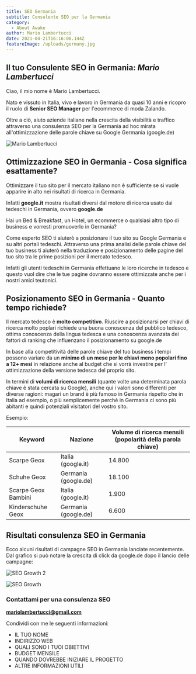 ```yaml
---
title: SEO Germania
subtitle: Consulente SEO per la Germania
category:
  - About Awake
author: Mario Lambertucci
date: 2021-04-21T16:16:06.144Z
featureImage: /uploads/germany.jpg
---
```

## Il tuo Consulente SEO in Germania: *Mario Lambertucci*

Ciao, il mio nome è Mario Lambertucci.

Nato e vissuto in Italia, vivo e lavoro in Germania da quasi 10 anni e ricopro il ruolo di **Senior SEO Manager** per l'ecommerce di moda Zalando. 

Oltre a ciò, aiuto aziende italiane nella crescita della visibilità e traffico attraverso una consulenza SEO per la Germania ad hoc mirata all'ottimizzazione delle parole chiave su Google Germania (google.de)

![Mario Lambertucci](https://user-images.githubusercontent.com/61537859/114521549-cf9ed680-9c42-11eb-8dae-356443948158.jpeg)

## Ottimizzazione SEO in Germania - Cosa significa esattamente?

Ottimizzare il tuo sito per il mercato italiano non è sufficiente se si vuole apparire in alto nei risultati di ricerca in Germania. 

Infatti **google.it** mostra risultati diversi dal motore di ricerca usato dai tedeschi in Germania, ovvero **google.de**

Hai un Bed & Breakfast, un Hotel, un ecommerce o qualsiasi altro tipo di business e vorresti promuoverlo in Germania? 

Come esperto SEO ti aiuterò a posizionare il tuo sito su Google Germania e su altri portali tedeschi. Attraverso una prima analisi delle parole chiave del tuo business ti aiuterò nella traduzione e posizionamento delle pagine del tuo sito tra le prime posizioni per il mercato tedesco.

Infatti gli utenti tedeschi in Germania effettuano le loro ricerche in tedesco e questo vuol dire che le tue pagine dovranno essere ottimizzate anche per i nostri amici teutonici.

## Posizionamento SEO in Germania - Quanto tempo richiede?

Il mercato tedesco è **molto competitivo**. Riuscire a posizionarsi per chiavi di ricerca molto poplari richiede una buona conoscenza del pubblico tedesco, ottima conoscenza della lingua tedesca e una conoscenza avanzata dei fattori di ranking che influenzano il posizionamento su google.de

In base alla competitività delle parole chiave del tuo business i tempi possono variare da un **minimo di un mese per le chiavi meno popolari fino a 12+ mesi** in relazione anche al budget che si vorrà investire per l' ottimizzazione della versione tedesca del proprio sito.

In termini di **volumi di ricerca mensili** (quante volte una determinata parola chiave è stata cercata su Google), anche qui i valori sono differenti per diverse ragioni: magari un brand è più famoso in Germania rispetto che in Italia ad esempio, o più semplicemente perchè in Germania ci sono più abitanti e quindi potenziali visitatori del vostro sito.

Esempio:



| Keyword             | Nazione              | Volume di ricerca mensili (popolarità della parola chiave) |
| ------------------- | -------------------- | ---------------------------------------------------------- |
| Scarpe Geox         | Italia  (google.it)  | 14.800                                                     |
| Schuhe Geox         | Germania (google.de) | 18.100                                                     |
| Scarpe Geox Bambini | Italia  (google.it)  | 1.900                                                      |
| Kinderschuhe Geox   | Germania (google.de) | 6.600                                                      |



## Risultati consulenza SEO in Germania

Ecco alcuni risultati di campagne SEO in Germania lanciate recentemente. Dal grafico si può notare la crescita di click da google.de dopo il lancio delle campagne:

![SEO Growth 2](https://user-images.githubusercontent.com/61537859/114555750-4c907700-9c68-11eb-8c4a-fac26b929bc5.png)

![SEO Growth](https://user-images.githubusercontent.com/61537859/114555394-f0c5ee00-9c67-11eb-8484-a3c412a1cca8.png)

### Contattami per una consulenza SEO

**mariolambertucci@gmail.com**

Condividi con me le seguenti informazioni:

* IL TUO NOME
* INDIRIZZO WEB
* QUALI SONO I TUOI OBIETTIVI
* BUDGET MENSILE
* QUANDO DOVREBBE INIZIARE IL PROGETTO
* ALTRE INFORMAZIONI UTILI